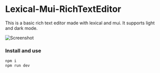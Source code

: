# Lexical-Mui-RichTextEditor

This is a basic rich text editor made with lexical and mui. It supports light and dark mode.

![Screenshot](https://github.com/noahjoeris/Lexical-Mui-RichTextEditor/public/rte.png)

### Install and use

```bash
npm i
npm run dev
```
